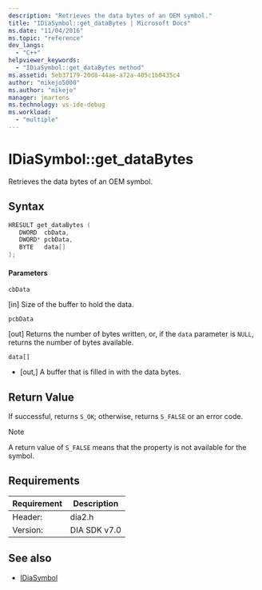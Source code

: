 ```yaml
---
description: "Retrieves the data bytes of an OEM symbol."
title: "IDiaSymbol::get_dataBytes | Microsoft Docs"
ms.date: "11/04/2016"
ms.topic: "reference"
dev_langs:
  - "C++"
helpviewer_keywords:
  - "IDiaSymbol::get_dataBytes method"
ms.assetid: 5eb37179-20d8-44ae-a72a-405c1b0435c4
author: "mikejo5000"
ms.author: "mikejo"
manager: jmartens
ms.technology: vs-ide-debug
ms.workload:
  - "multiple"
---
```

# IDiaSymbol::get_dataBytes
Retrieves the data bytes of an OEM symbol.

## Syntax

```C++
HRESULT get_dataBytes ( 
   DWORD  cbData,
   DWORD* pcbData,
   BYTE   data[]
);
```

#### Parameters
 `cbData`

[in] Size of the buffer to hold the data.

 `pcbData`

[out] Returns the number of bytes written, or, if the `data` parameter is `NULL`, returns the number of bytes available.

 `data[]`
- [out,] A buffer that is filled in with the data bytes.

## Return Value
 If successful, returns `S_OK`; otherwise, returns `S_FALSE` or an error code.

> [!NOTE]
> A return value of `S_FALSE` means that the property is not available for the symbol.

## Requirements

|Requirement|Description|
|-----------------|-----------------|
|Header:|dia2.h|
|Version:|DIA SDK v7.0|

## See also
- [IDiaSymbol](../../debugger/debug-interface-access/idiasymbol.md)
